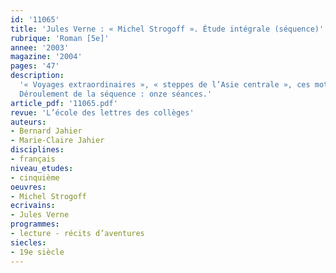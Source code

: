 ```yaml
---
id: '11065'
title: 'Jules Verne : « Michel Strogoff ». Étude intégrale (séquence)'
rubrique: 'Roman [5e]'
annee: '2003'
magazine: '2004'
pages: '47'
description: 
  '« Voyages extraordinaires », « steppes de l’Asie centrale », ces mots ont fait rêver des milliers de jeunes lecteurs… Comment transmettre ce plaisir de lire, cette envie d’évasion aux collégiens d’aujourd’hui ? Par la lecture de « Michel Strogoff » dans une version abrégée qui permet de garder l’essentiel : le héros au grand cœur, les périls et les dangers surmontés, les méchants démasqués ; les contrées lointaines, les villes, les paysages désertiques, leurs habitants et leurs coutumes ; des moyens de locomotion universels (à pied, à cheval), locaux (tarentass, télègue), insolites (un bloc de glace !), bref une histoire qui ferait pâlir Nicolas Hulot ! La suppression des passages trop explicatifs, qui alourdissaient le texte, rend possible la construction d’une séquence trouvant sa place en fin de cinquième (excepté les séances 5 et 8) ou au cours de l’année de quatrième.
  Déroulement de la séquence : onze séances.'
article_pdf: '11065.pdf'
revue: 'L’école des lettres des collèges'
auteurs:
- Bernard Jahier
- Marie-Claire Jahier
disciplines:
- français
niveau_etudes:
- cinquième
oeuvres:
- Michel Strogoff
ecrivains:
- Jules Verne
programmes:
- lecture - récits d’aventures
siecles:
- 19e siècle
---
```

